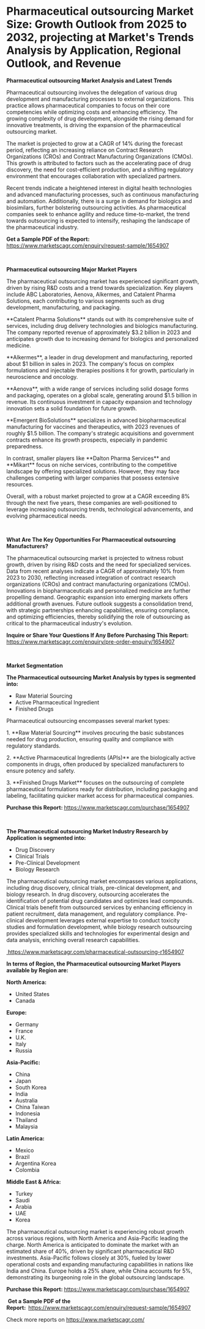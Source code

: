 <p><h1>Pharmaceutical outsourcing Market Size: Growth Outlook from 2025 to 2032, projecting at Market's Trends Analysis by Application, Regional Outlook, and Revenue</h1></p><p><strong>Pharmaceutical outsourcing Market Analysis and Latest Trends</strong></p>
<p><p>Pharmaceutical outsourcing involves the delegation of various drug development and manufacturing processes to external organizations. This practice allows pharmaceutical companies to focus on their core competencies while optimizing costs and enhancing efficiency. The growing complexity of drug development, alongside the rising demand for innovative treatments, is driving the expansion of the pharmaceutical outsourcing market.</p><p>The market is projected to grow at a CAGR of 14% during the forecast period, reflecting an increasing reliance on Contract Research Organizations (CROs) and Contract Manufacturing Organizations (CMOs). This growth is attributed to factors such as the accelerating pace of drug discovery, the need for cost-efficient production, and a shifting regulatory environment that encourages collaboration with specialized partners.</p><p>Recent trends indicate a heightened interest in digital health technologies and advanced manufacturing processes, such as continuous manufacturing and automation. Additionally, there is a surge in demand for biologics and biosimilars, further bolstering outsourcing activities. As pharmaceutical companies seek to enhance agility and reduce time-to-market, the trend towards outsourcing is expected to intensify, reshaping the landscape of the pharmaceutical industry.</p></p>
<p><strong>Get a Sample PDF of the Report:&nbsp;</strong> <a href="https://www.marketscagr.com/enquiry/request-sample/1654907?utm_campaign=2946&utm_medium=2&utm_source=Github&utm_content=ia&utm_term=06032025&utm_id=pharmaceutical-outsourcing">https://www.marketscagr.com/enquiry/request-sample/1654907</a></p>
<p>&nbsp;</p>
<p><strong>Pharmaceutical outsourcing Major Market Players</strong></p>
<p><p>The pharmaceutical outsourcing market has experienced significant growth, driven by rising R&D costs and a trend towards specialization. Key players include ABC Laboratories, Aenova, Alkermes, and Catalent Pharma Solutions, each contributing to various segments such as drug development, manufacturing, and packaging.</p><p>**Catalent Pharma Solutions** stands out with its comprehensive suite of services, including drug delivery technologies and biologics manufacturing. The company reported revenue of approximately $3.2 billion in 2023 and anticipates growth due to increasing demand for biologics and personalized medicine.</p><p>**Alkermes**, a leader in drug development and manufacturing, reported about $1 billion in sales in 2023. The company's focus on complex formulations and injectable therapies positions it for growth, particularly in neuroscience and oncology.</p><p>**Aenova**, with a wide range of services including solid dosage forms and packaging, operates on a global scale, generating around $1.5 billion in revenue. Its continuous investment in capacity expansion and technology innovation sets a solid foundation for future growth.</p><p>**Emergent BioSolutions** specializes in advanced biopharmaceutical manufacturing for vaccines and therapeutics, with 2023 revenues of roughly $1.5 billion. The company's strategic acquisitions and government contracts enhance its growth prospects, especially in pandemic preparedness.</p><p>In contrast, smaller players like **Dalton Pharma Services** and **Mikart** focus on niche services, contributing to the competitive landscape by offering specialized solutions. However, they may face challenges competing with larger companies that possess extensive resources.</p><p>Overall, with a robust market projected to grow at a CAGR exceeding 8% through the next five years, these companies are well-positioned to leverage increasing outsourcing trends, technological advancements, and evolving pharmaceutical needs.</p></p>
<p>&nbsp;</p>
<p><strong>What Are The Key Opportunities For Pharmaceutical outsourcing Manufacturers?</strong></p>
<p><p>The pharmaceutical outsourcing market is projected to witness robust growth, driven by rising R&D costs and the need for specialized services. Data from recent analyses indicate a CAGR of approximately 10% from 2023 to 2030, reflecting increased integration of contract research organizations (CROs) and contract manufacturing organizations (CMOs). Innovations in biopharmaceuticals and personalized medicine are further propelling demand. Geographic expansion into emerging markets offers additional growth avenues. Future outlook suggests a consolidation trend, with strategic partnerships enhancing capabilities, ensuring compliance, and optimizing efficiencies, thereby solidifying the role of outsourcing as critical to the pharmaceutical industry's evolution.</p></p>
<p><strong>Inquire or Share Your Questions If Any Before Purchasing This Report:</strong> <a href="https://www.marketscagr.com/enquiry/pre-order-enquiry/1654907?utm_campaign=2946&utm_medium=2&utm_source=Github&utm_content=ia&utm_term=06032025&utm_id=pharmaceutical-outsourcing">https://www.marketscagr.com/enquiry/pre-order-enquiry/1654907</a></p>
<p>&nbsp;</p>
<p><strong>Market Segmentation</strong></p>
<p><strong>The Pharmaceutical outsourcing Market Analysis by types is segmented into:</strong></p>
<p><ul><li>Raw Material Sourcing</li><li>Active Pharmaceutical Ingredient</li><li>Finished Drugs</li></ul></p>
<p><p>Pharmaceutical outsourcing encompasses several market types: </p><p>1. **Raw Material Sourcing** involves procuring the basic substances needed for drug production, ensuring quality and compliance with regulatory standards. </p><p>2. **Active Pharmaceutical Ingredients (APIs)** are the biologically active components in drugs, often produced by specialized manufacturers to ensure potency and safety. </p><p>3. **Finished Drugs Market** focuses on the outsourcing of complete pharmaceutical formulations ready for distribution, including packaging and labeling, facilitating quicker market access for pharmaceutical companies.</p></p>
<p><strong>Purchase this Report:&nbsp;</strong><a href="https://www.marketscagr.com/purchase/1654907?utm_campaign=2946&utm_medium=2&utm_source=Github&utm_content=ia&utm_term=06032025&utm_id=pharmaceutical-outsourcing">https://www.marketscagr.com/purchase/1654907</a></p>
<p>&nbsp;</p>
<p><strong>The Pharmaceutical outsourcing Market Industry Research by Application is segmented into:</strong></p>
<p><ul><li>Drug Discovery</li><li>Clinical Trials</li><li>Pre-Clinical Development</li><li>Biology Research</li></ul></p>
<p><p>The pharmaceutical outsourcing market encompasses various applications, including drug discovery, clinical trials, pre-clinical development, and biology research. In drug discovery, outsourcing accelerates the identification of potential drug candidates and optimizes lead compounds. Clinical trials benefit from outsourced services by enhancing efficiency in patient recruitment, data management, and regulatory compliance. Pre-clinical development leverages external expertise to conduct toxicity studies and formulation development, while biology research outsourcing provides specialized skills and technologies for experimental design and data analysis, enriching overall research capabilities.</p></p>
<p><a href="https://www.marketscagr.com/pharmaceutical-outsourcing-r1654907?utm_campaign=2946&utm_medium=2&utm_source=Github&utm_content=ia&utm_term=06032025&utm_id=pharmaceutical-outsourcing">&nbsp;https://www.marketscagr.com/pharmaceutical-outsourcing-r1654907</a></p>
<p><strong>In terms of Region, the Pharmaceutical outsourcing Market Players available by Region are:</strong></p>
<p>
    <p> <strong> North America: </strong>
        <ul>
            <li>United States</li>
            <li>Canada</li>
        </ul>
        </p> 
    <p> <strong> Europe: </strong>
        <ul>
            <li>Germany</li>
            <li>France</li>
            <li>U.K.</li>
            <li>Italy</li>
            <li>Russia</li>
        </ul>
        </p> 
    <p> <strong> Asia-Pacific: </strong>
        <ul>
            <li>China</li>
            <li>Japan</li>
            <li>South Korea</li>
            <li>India</li>
            <li>Australia</li>
            <li>China Taiwan</li>
            <li>Indonesia</li>
            <li>Thailand</li>
            <li>Malaysia</li>
        </ul>
        </p> 
    <p> <strong> Latin America: </strong>
        <ul>
            <li>Mexico</li>
            <li>Brazil</li>
            <li>Argentina Korea</li>
            <li>Colombia</li>
        </ul>
        </p> 
    <p> <strong> Middle East & Africa: </strong>
        <ul>
            <li>Turkey</li>
            <li>Saudi</li>
            <li>Arabia</li>
            <li>UAE</li>
            <li>Korea</li>
        </ul>
    </p>
    </p>
<p><p>The pharmaceutical outsourcing market is experiencing robust growth across various regions, with North America and Asia-Pacific leading the charge. North America is anticipated to dominate the market with an estimated share of 40%, driven by significant pharmaceutical R&D investments. Asia-Pacific follows closely at 30%, fueled by lower operational costs and expanding manufacturing capabilities in nations like India and China. Europe holds a 25% share, while China accounts for 5%, demonstrating its burgeoning role in the global outsourcing landscape.</p></p>
<p><strong>Purchase this Report: </strong><a href="https://www.marketscagr.com/purchase/1654907?utm_campaign=2946&utm_medium=2&utm_source=Github&utm_content=ia&utm_term=06032025&utm_id=pharmaceutical-outsourcing">https://www.marketscagr.com/purchase/1654907</a></p>
<p>&nbsp;<strong>Get a Sample PDF of the Report:&nbsp;&nbsp;</strong><a href="https://www.marketscagr.com/enquiry/request-sample/1654907?utm_campaign=2946&utm_medium=2&utm_source=Github&utm_content=ia&utm_term=06032025&utm_id=pharmaceutical-outsourcing">https://www.marketscagr.com/enquiry/request-sample/1654907</a></p>
<p><strong></strong></p>
<p>Check more reports on <a href="https://www.marketscagr.com/?utm_campaign=2946&utm_medium=2&utm_source=Github&utm_content=ia&utm_term=06032025&utm_id=pharmaceutical-outsourcing">https://www.marketscagr.com/</a></p>